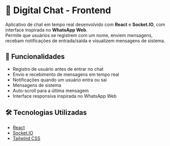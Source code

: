 # 💬 Digital Chat - Frontend

Aplicativo de chat em tempo real desenvolvido com **React** e **Socket.IO**, com interface inspirada no **WhatsApp Web**.  
Permite que usuários se registrem com um nome, enviem mensagens, recebam notificações de entrada/saída e visualizem mensagens de sistema.

## 🚀 Funcionalidades

- Registro de usuário antes de entrar no chat
- Envio e recebimento de mensagens em tempo real
- Notificações quando um usuário entra ou sai
- Mensagens de sistema
- Auto-scroll para a última mensagem
- Interface responsiva inspirada no WhatsApp Web

## 🛠 Tecnologias Utilizadas

- [React](https://react.dev/)
- [Socket.IO](https://socket.io/)
- [Tailwind CSS](https://tailwindcss.com/)


